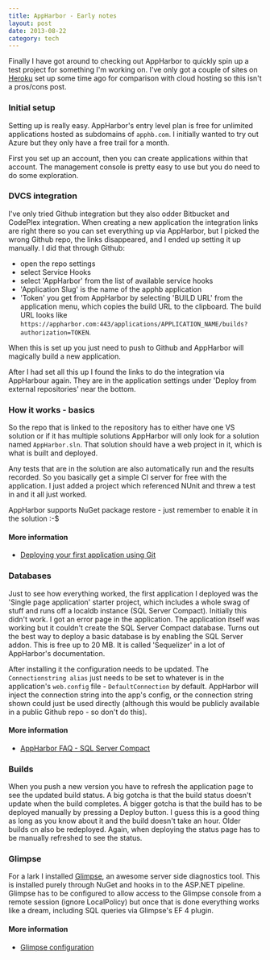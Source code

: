 ```yaml
---
title: AppHarbor - Early notes
layout: post
date: 2013-08-22
category: tech
---
```


Finally I have got around to checking out AppHarbor to quickly spin up a test project for something I'm working on. I've only got a couple of sites on [Heroku](https://www.heroku.com/) set up some time ago for comparison with cloud hosting so this isn't a pros/cons post.


### Initial setup
Setting up is really easy. AppHarbor's entry level plan is free for unlimited applications hosted as subdomains of `apphb.com`. I initially wanted to try out Azure but they only have a free trail for a month.

First you set up an account, then you can create applications within that account. The management console is pretty easy to use but you do need to do some exploration.


### DVCS integration
I've only tried Github integration but they also odder Bitbucket and CodePlex integration. When creating a new application the integration links are right there so you can set everything up via AppHarbor, but I picked the wrong Github repo, the links disappeared, and I ended up setting it up manually. I did that through Github:

- open the repo settings
- select Service Hooks
- select 'AppHarbor' from the list of available service hooks
- 'Application Slug' is the name of the apphb application
- 'Token' you get from AppHarbor by selecting 'BUILD URL' from the application menu, which copies the build URL to the clipboard. The build URL looks like `https://appharbor.com:443/applications/APPLICATION_NAME/builds?authorization=TOKEN`.

When this is set up you just need to push to Github and AppHarbor will magically build a new application.

After I had set all this up I found the links to do the integration via AppHarbour again. They are in the application settings under 'Deploy from external repositories' near the bottom.


### How it works - basics
So the repo that is linked to the repository has to either have one VS solution or if it has multiple solutions AppHarbor will only look for a solution named `AppHarbor.sln`. That solution should have a web project in it, which is what is built and deployed.

Any tests that are in the solution are also automatically run and the results recorded. So you basically get a simple CI server for free with the application. I just added a project which referenced NUnit and threw a test in and it all just worked.

AppHarbor supports NuGet package restore - just remember to enable it in the solution :-$

#### More information
- [Deploying your first application using Git](http://support.appharbor.com/kb/getting-started/deploying-your-first-application-using-git)


### Databases
Just to see how everything worked, the first application I deployed was the 'Single page application' starter project, which includes a whole swag of stuff and runs off a localdb instance (SQL Server Compact). Initially this didn't work. I got an error page in the application. The application itself was working but it couldn't create the SQL Server Compact database. Turns out the best way to deploy a basic database is by enabling the SQL Server addon. This is free up to 20 MB. It is called 'Sequelizer' in a lot of AppHarbor's documentation.

After installing it the configuration needs to be updated. The `Connectionstring alias` just needs to be set to whatever is in the application's `web.config` file - `DefaultConnection` by default. AppHarbor will inject the connection string into the app's config, or the connection string shown could just be used directly (although this would be publicly available in a public Github repo - so don't do this).

#### More information
- [AppHarbor FAQ - SQL Server Compact](http://support.appharbor.com/kb/getting-started/frequently-asked-questions#sql-server-compact)


### Builds
When you push a new version you have to refresh the application page to see the updated build status. A big gotcha is that the build status doesn't update when the build completes. A bigger gotcha is that the build has to be deployed manually by pressing a Deploy button. I guess this is a good thing as long as you know about it and the build doesn't take an hour. Older builds cn also be redeployed. Again, when deploying the status page has to be manually refreshed to see the status.


### Glimpse
For a lark I installed [Glimpse](http://getglimpse.com/), an awesome server side diagnostics tool. This is installed purely through NuGet and hooks in to the ASP.NET pipeline. Glimpse has to be configured to allow access to the Glimpse console from a remote session (ignore LocalPolicy) but once that is done everything works like a dream, including SQL queries via Glimpse's EF 4 plugin.

#### More information
- [Glimpse configuration](http://getglimpse.com/Help/Configuration)

